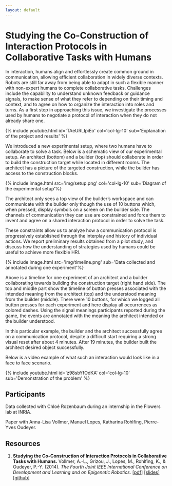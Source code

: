 ```yaml
---
layout: default
---
```


# Studying the Co-Construction of Interaction Protocols in Collaborative Tasks with Humans

In interaction, humans align and effortlessly create common ground in communication, allowing efficient collaboration in widely diverse contexts. Robots are still far away from being able to adapt in such a flexible manner with non-expert humans to complete collaborative tasks. Challenges include the capability to understand unknown feedback or guidance signals, to make sense of what they refer to depending on their timing and context, and to agree on how to organize the interaction into roles and turns. As a first step in approaching this issue, we investigate the processes used by humans to negotiate a protocol of interaction when they do not already share one.

{% include youtube.html id='TAeURLIpiEo' col='col-lg-10' sub='Explanation of the project and results' %}

We introduced a new experimental setup, where two humans have to collaborate to solve a task. Below is a schematic view of our experimental setup. An architect (bottom) and a builder (top) should collaborate in order to build the construction target while located in different rooms. The architect has a picture of the targeted construction, while the builder has access to the construction blocks.

{% include image.html src='img/setup.png' col='col-lg-10' sub='Diagram of the experimental setup'%}

The architect only sees a top view of the builder’s workspace and can communicate with the builder only though the use of 10 buttons which, when pressed, display symbols on a screen on the builder side. The channels of communication they can use are constrained and force them to invent and agree on a shared interaction protocol in order to solve the task.

These constraints allow us to analyze how a communication protocol is progressively established through the interplay and history of individual actions. We report preliminary results obtained from a pilot study, and discuss how the understanding of strategies used by humans could be useful to achieve more flexible HRI.

{% include image.html src='img/timeline.png' sub='Data collected and annotated during one experiment'%}

Above is a timeline for one experiment of an architect and a builder collaborating towards building the construction target (right hand side).  The top and middle part show the timeline of button presses associated with the intended meaning from the architect (top) and the understood meaning from the builder (middle). There were 10 buttons, for which we logged all button presses for each experiment and here display all occurrences as colored dashes. Using the signal meanings participants reported during the game, the events are annotated with the meaning the architect intended or the builder understood.

In this particular example, the builder and the architect successfully agree on a communication protocol, despite a difficult start requiring a strong visual reset after about 4 minutes. After 19 minutes, the builder built the architect desired object successfully.

Below is a video example of what such an interaction would look like in a face to face scenario.

{% include youtube.html id='z98sbYfOdKA' col='col-lg-10' sub='Demonstration of the problem' %}

## Participants

Data collected with Chloé Rozenbaum during an internship in the Flowers lab at INRIA.

Paper with Anna-Lisa Vollmer, Manuel Lopes, Katharina Rohlfing, Pierre-Yves Oudeyer.

## Resources

1. **Studying the Co-Construction of Interaction Protocols in Collaborative Tasks with Humans.** Vollmer, A.-L., Grizou, J., Lopes, M., Rohlfing, K., & Oudeyer, P.-Y. (2014). *The Fourth Joint IEEE International Conference on Development and Learning and on Epigenetic Robotics.*
[[pdf]](https://hal.archives-ouvertes.fr/hal-01090934/file/avollmer_ICDL2014.pdf)
[[slides]](https://github.com/jgrizou/coco_game/releases)
[[github]](https://github.com/jgrizou/coco_game)

